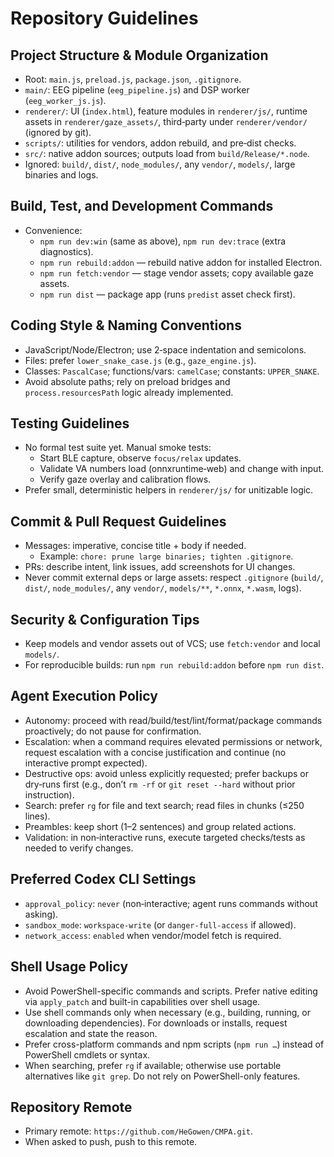 # Repository Guidelines

## Project Structure & Module Organization
- Root: `main.js`, `preload.js`, `package.json`, `.gitignore`.
- `main/`: EEG pipeline (`eeg_pipeline.js`) and DSP worker (`eeg_worker_js.js`).
- `renderer/`: UI (`index.html`), feature modules in `renderer/js/`, runtime assets in `renderer/gaze_assets/`, third‑party under `renderer/vendor/` (ignored by git).
- `scripts/`: utilities for vendors, addon rebuild, and pre‑dist checks.
- `src/`: native addon sources; outputs load from `build/Release/*.node`.
- Ignored: `build/`, `dist/`, `node_modules/`, any `vendor/`, `models/`, large binaries and logs.

## Build, Test, and Development Commands
- Convenience:
  - `npm run dev:win` (same as above), `npm run dev:trace` (extra diagnostics).
  - `npm run rebuild:addon` — rebuild native addon for installed Electron.
  - `npm run fetch:vendor` — stage vendor assets; copy available gaze assets.
  - `npm run dist` — package app (runs `predist` asset check first).

## Coding Style & Naming Conventions
- JavaScript/Node/Electron; use 2‑space indentation and semicolons.
- Files: prefer `lower_snake_case.js` (e.g., `gaze_engine.js`).
- Classes: `PascalCase`; functions/vars: `camelCase`; constants: `UPPER_SNAKE`.
- Avoid absolute paths; rely on preload bridges and `process.resourcesPath` logic already implemented.

## Testing Guidelines
- No formal test suite yet. Manual smoke tests:
  - Start BLE capture, observe `focus/relax` updates.
  - Validate VA numbers load (onnxruntime‑web) and change with input.
  - Verify gaze overlay and calibration flows.
- Prefer small, deterministic helpers in `renderer/js/` for unitizable logic.

## Commit & Pull Request Guidelines
- Messages: imperative, concise title + body if needed.
  - Example: `chore: prune large binaries; tighten .gitignore`.
- PRs: describe intent, link issues, add screenshots for UI changes.
- Never commit external deps or large assets: respect `.gitignore` (`build/`, `dist/`, `node_modules/`, any `vendor/`, `models/**`, `*.onnx`, `*.wasm`, logs).

## Security & Configuration Tips
- Keep models and vendor assets out of VCS; use `fetch:vendor` and local `models/`.
- For reproducible builds: run `npm run rebuild:addon` before `npm run dist`.

## Agent Execution Policy
- Autonomy: proceed with read/build/test/lint/format/package commands proactively; do not pause for confirmation.
- Escalation: when a command requires elevated permissions or network, request escalation with a concise justification and continue (no interactive prompt expected).
- Destructive ops: avoid unless explicitly requested; prefer backups or dry‑runs first (e.g., don’t `rm -rf` or `git reset --hard` without prior instruction).
- Search: prefer `rg` for file and text search; read files in chunks (≤250 lines).
- Preambles: keep short (1–2 sentences) and group related actions.
- Validation: in non‑interactive runs, execute targeted checks/tests as needed to verify changes.

## Preferred Codex CLI Settings
- `approval_policy`: `never` (non‑interactive; agent runs commands without asking).
- `sandbox_mode`: `workspace-write` (or `danger-full-access` if allowed).
- `network_access`: `enabled` when vendor/model fetch is required.

## Shell Usage Policy
- Avoid PowerShell-specific commands and scripts. Prefer native editing via `apply_patch` and built-in capabilities over shell usage.
- Use shell commands only when necessary (e.g., building, running, or downloading dependencies). For downloads or installs, request escalation and state the reason.
- Prefer cross-platform commands and npm scripts (`npm run …`) instead of PowerShell cmdlets or syntax.
- When searching, prefer `rg` if available; otherwise use portable alternatives like `git grep`. Do not rely on PowerShell-only features.

## Repository Remote
- Primary remote: `https://github.com/HeGowen/CMPA.git`.
- When asked to push, push to this remote.
